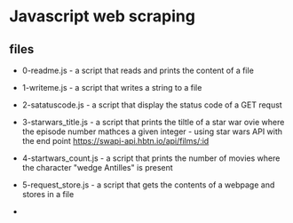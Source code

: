 # Javascript web scraping

## files

* 0-readme.js  - a script that reads and prints the content of a file

* 1-writeme.js  - a script that writes a string to a file

* 2-satatuscode.js - a script that display the status code of a GET requst

* 3-starwars_title.js - a script that prints the tiltle of a star war ovie where the episode number mathces a given integer - using star wars API with the end point
	https://swapi-api.hbtn.io/api/films/:id
 
* 4-startwars_count.js - a script that prints the number of movies where the character "wedge Antilles" is present

* 5-request_store.js - a script that gets the contents of a webpage and stores in a file

* 